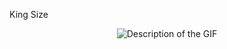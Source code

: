 King Size


<p align="center">
  <img src="https://i.gifer.com/14n1.gif" alt="Description of the GIF">
</p>
